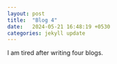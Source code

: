 ```yaml
---
layout: post
title:  "Blog 4"
date:   2024-05-21 16:48:19 +0530
categories: jekyll update
---
```


I am tired after writing four blogs. 
